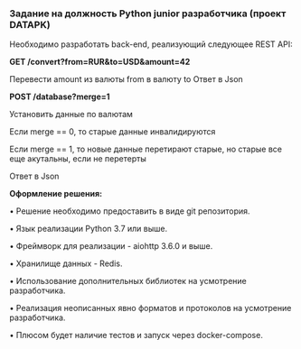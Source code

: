 <h3>Задание на должность Python junior разработчика (проект
DATAPK)</h3>

Необходимо разработать back-end, реализующий следующее REST API:

<b>GET /convert?from=RUR&to=USD&amount=42</b>

Перевести amount из валюты from в валюту to
Ответ в Json

<b>POST /database?merge=1</b>

Установить данные по валютам

Если merge == 0, то старые данные инвалидируются

Если merge == 1, то новые данные перетирают старые, но старые все еще акутальны, если не
перетерты

Ответ в Json

<b>Оформление решения:</b>

• Решение необходимо предоставить в виде git репозитория.

• Язык реализации Python 3.7 или выше.

• Фреймворк для реализации - aiohttp 3.6.0 и выше.

• Хранилище данных - Redis.

• Использование дополнительных библиотек на усмотрение разработчика.

• Реализация неописанных явно форматов и протоколов на усмотрение разработчика.

• Плюсом будет наличие тестов и запуск через docker-compose.